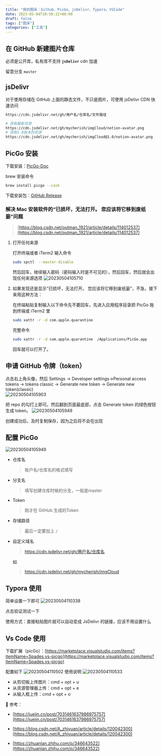 ```yaml
---
title: "我的图床：Github、PicGo、jsDelivr、Typora、VSCode"
date: 2023-05-04T10:50:22+08:00
draft: false
tags: ["图床"]
categories: ["工具"]
---
```


<!--more-->

## 在 GitHub 新建图片仓库

必须是公开库，私有库不支持 **`jsDelivr`** cdn 加速

留意分支 `master`

## jsDelivr

对于使用存储在 GitHub 上面的静态文件，不只是图片，可使用 jsDelivr CDN 快速访问

```bash
https://cdn.jsdelivr.net/gh/用户名/仓库名/文件路径

# 获取最新资源
https://cdn.jsdelivr.net/gh/mycherish/imgCloud/notion-avatar.png
# 获取1.0版本的资源
https://cdn.jsdelivr.net/gh/mycherish/imgCloud@1.0/notion-avatar.png
```

## PicGo 安装

下载安装：[PicGo-Doc](https://picgo.github.io/PicGo-Doc/zh/guide/#%E4%B8%8B%E8%BD%BD%E5%AE%89%E8%A3%85) 

brew 安装命令

```bash
brew install picgo --cask
```



下载安装包：[GitHub Release](https://github.com/Molunerfinn/PicGo/releases)

### 解决 Mac 安装软件的“已损坏，无法打开。 您应该将它移到废纸篓”问题

> [https://blog.csdn.net/outman_1921/article/details/114012537](https://blog.csdn.net/outman_1921/article/details/114012537)

 1. 打开任何来源
  
      打开终端或者 iTerm2 输入命令
      ```bash
      sudo spctl  --master-disable
      ```
      然后回车，继续输入密码（密码输入时是不可见的），然后回车，然后就会出现任何来源选项
      ![20230504105710](https://cdn.jsdelivr.net/gh/mycherish/imgCloud/vscode/20230504105710.png)
  2. 如果发现还是显示“已损坏，无法打开。 您应该将它移到废纸篓”，不急，接下来用这种方法：
  
      在终端粘贴复制输入以下命令先不要回车，先进入应用程序目录把 PicGo 拖到终端或 iTerm2 里

      ```bash
      sudo xattr -r -d com.apple.quarantine 
      ```
  
      完整命令
  
      ```bash
      sudo xattr -r -d com.apple.quarantine  /Applications/PicGo.app
      ```
  
      回车就可以打开了。

## 申请 GitHub 令牌（token）

点击右上角头像，然后
Settings -> Developer settings->Personal access tokens → tokens classic → Generate new token → Generate new token(classic)  
![20230504105903](https://cdn.jsdelivr.net/gh/mycherish/imgCloud/vscode/20230504105903.png)

把 repo 的勾打上即可。然后翻到页面最底部，点击 Generate token 的绿色按钮生成 token。
![20230504105949](https://cdn.jsdelivr.net/gh/mycherish/imgCloud/img/20230529132051.png)

创建成功后，及时复制保存，因为之后将不会在出现

## 配置 PicGo

![20230504105949](https://cdn.jsdelivr.net/gh/mycherish/imgCloud/vscode/20230504105949.png)
- 仓库名
  
    > 账户名/仓库名的格式填写
    > 
- 分支名
  
    > 填写创建仓库时候的分支，一般是master
    > 
- Token
  
    > 刚才在 GitHub 生成的Token
    > 
- 存储路径
  
    > 最后一定要加上 `/`
    > 
- 自定义域名
  
    > https://cdn.jsdelivr.net/gh/用户名/仓库名
    > 
    
    如
    > https://cdn.jsdelivr.net/gh/mycherish/imgCloud

## Typora 使用
简单设置一下即可
![20230504110338](https://cdn.jsdelivr.net/gh/mycherish/imgCloud/vscode/20230504110338.png)

点击验证测试一下

使用方式：直接粘贴图片就可以自动变成 JsDelivr 的链接，应该不用设置什么

## Vs Code 使用

下载扩展（picGo）：[https://marketplace.visualstudio.com/items?itemName=Spades.vs-picgo](https://marketplace.visualstudio.com/items?itemName=Spades.vs-picgo)

配置如下
![20230504110502](https://cdn.jsdelivr.net/gh/mycherish/imgCloud/vscode/20230504110502.png)
使用说明
![20230504110533](https://cdn.jsdelivr.net/gh/mycherish/imgCloud/vscode/20230504110533.png)

- 从剪切板上传图片：cmd + opt + u
- 从资源管理器上传：cmd + opt + e
- 从输入框上传：cmd + opt + o

📃 参考：

- [https://juejin.cn/post/7031461637986975757](https://juejin.cn/post/7031461637986975757)

- [https://blog.csdn.net/A_zhiyuan/article/details/120042300](https://blog.csdn.net/A_zhiyuan/article/details/120042300)

- [https://zhuanlan.zhihu.com/p/346643522](https://zhuanlan.zhihu.com/p/346643522)